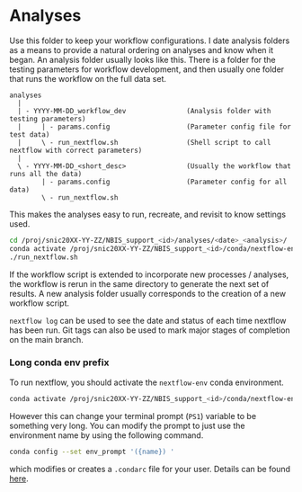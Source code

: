 # Analyses

Use this folder to keep your workflow configurations. I date analysis folders as
a means to provide a natural ordering on analyses and know when it began.
An analysis folder usually looks like this.
There is a folder for the testing parameters for workflow development, and then
usually one folder that runs the workflow on the full data set.

```
analyses
  |
  | - YYYY-MM-DD_workflow_dev               (Analysis folder with testing parameters)
  |     | - params.config                   (Parameter config file for test data)
  |     \ - run_nextflow.sh                 (Shell script to call nextflow with correct parameters)
  |
  \ - YYYY-MM-DD_<short_desc>               (Usually the workflow that runs all the data)
        | - params.config                   (Parameter config for all data)
        \ - run_nextflow.sh
```

This makes the analyses easy to run, recreate, and revisit to know settings used.

```bash
cd /proj/snic20XX-YY-ZZ/NBIS_support_<id>/analyses/<date>_<analysis>/
conda activate /proj/snic20XX-YY-ZZ/NBIS_support_<id>/conda/nextflow-env
./run_nextflow.sh
```

If the workflow script is extended to incorporate new processes / analyses,
the workflow is rerun in the same directory to generate the next set of results.
A new analysis folder usually corresponds to the creation of a new workflow script.

`nextflow log` can be used to see the date and status of each time nextflow has been
run. Git tags can also be used to mark major stages of completion on the main branch.

### Long conda env prefix

To run nextflow, you should activate the `nextflow-env` conda environment.
```bash
conda activate /proj/snic20XX-YY-ZZ/NBIS_support_<id>/conda/nextflow-env
```
However this can change your terminal prompt (`PS1`) variable to be something very long.
You can modify the prompt to just use the environment name by using the following command.
```bash
conda config --set env_prompt '({name}) '
```
which modifies or creates a `.condarc` file for your user.
Details can be found [here](https://docs.conda.io/projects/conda/en/latest/user-guide/tasks/manage-environments.html#specifying-a-location-for-an-environment).
